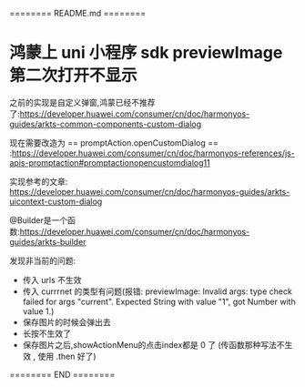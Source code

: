 ======== README.md ========

# 鸿蒙上 uni 小程序 sdk previewImage 第二次打开不显示

之前的实现是自定义弹窗,鸿蒙已经不推荐了:https://developer.huawei.com/consumer/cn/doc/harmonyos-guides/arkts-common-components-custom-dialog

现在需要改造为 == promptAction.openCustomDialog == :https://developer.huawei.com/consumer/cn/doc/harmonyos-references/js-apis-promptaction#promptactionopencustomdialog11

实现参考的文章: https://developer.huawei.com/consumer/cn/doc/harmonyos-guides/arkts-uicontext-custom-dialog

@Builder是一个函数:https://developer.huawei.com/consumer/cn/doc/harmonyos-guides/arkts-builder


发现非当前的问题:
- 传入 urls 不生效
- 传入 currrnet 的类型有问题(报错: previewImage: Invalid args: type check failed for args "current". Expected String with value "1", got Number with value 1.)
- 保存图片的时候会弹出去
- 长按不生效了
- 保存图片之后,showActionMenu的点击index都是 0 了 (传函数那种写法不生效 , 使用 .then 好了)

======== END ========

